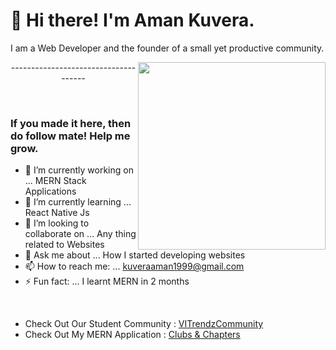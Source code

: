 <h1 align="left">👋 Hi there! I'm Aman Kuvera.</h1>
<p align="left">I am a Web Developer and the founder of a small yet productive community.</p>

<img align="right" src="https://drive.google.com/thumbnail?id=1kiQfNT8U6jIyXEYiXttZtE7lnpoO7QIe" height="300px">  
<p align="center">-------------------------------------</p>

<br/>

### If you made it here, then do follow mate! Help me grow. 

- 🔭 I’m currently working on ... MERN Stack Applications
- 🌱 I’m currently learning ... React Native Js
- 👯 I’m looking to collaborate on ... Any thing related to Websites
- 💬 Ask me about ... How I started developing websites
- 📫 How to reach me: ... kuveraaman1999@gmail.com
- ⚡ Fun fact: ... I learnt MERN in 2 months
<br/>


- Check Out Our Student Community : <a href="https://www.vitrendz.tech">VITrendzCommunity</a>
- Check Out My MERN Application : <a href="https://clubs-and-chapters.web.app/">Clubs & Chapters</a>

<br><br/>
<!-- <img align="right" src="https://github-profile-trophy.vercel.app/?username=AmanKuvera-Dev&title=Joined2020,Commit,Stars,Followers,Repositories,PullRequest&column=3&margin-w=15&margin-h=15&theme=dracula">
[<img align="left" src="https://github-readme-stats.vercel.app/api?username=AmanKuvera-Dev&show_icons=true&include_all_commits=true&theme=radical&count_private=true&hide_rank=true">](https://github.com/AmanKuvera-Dev) -->



